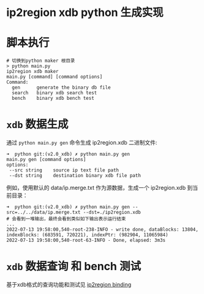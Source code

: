 # ip2region xdb python 生成实现


# 脚本执行

```
# 切换到python maker 根目录
> python main.py
ip2region xdb maker
main.py [command] [command options]
Command:
  gen      generate the binary db file
  search   binary xdb search test
  bench    binary xdb bench test
```

# `xdb` 数据生成

通过 `python main.py gen` 命令生成 ip2region.xdb 二进制文件:
```
➜  python git:(v2.0_xdb) ✗ python main.py gen
main.py gen [command options]
options:
 --src string    source ip text file path
 --dst string    destination binary xdb file path
```

例如，使用默认的 data/ip.merge.txt 作为源数据，生成一个 ip2region.xdb 到当前目录：
```
➜  python git:(v2.0_xdb) ✗ python main.py gen --src=../../data/ip.merge.txt --dst=./ip2region.xdb
# 会看到一堆输出，最终会看到类似如下输出表示运行结束
...
2022-07-13 19:58:00,540-root-238-INFO - write done, dataBlocks: 13804, indexBlocks: (683591, 720221), indexPtr: (982904, 11065984)
2022-07-13 19:58:00,540-root-63-INFO - Done, elapsed: 3m3s
```


# `xdb` 数据查询 和 bench 测试

基于xdb格式的查询功能和测试见 [ip2region binding](https://github.com/lionsoul2014/ip2region/tree/master/binding)